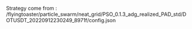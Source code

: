 Strategy come from : /flyingtoaster/particle_swarm/neat_grid/PSO_0.1.3_adg_realized_PAD_std/DOTUSDT_20220912230249_8971f/config.json